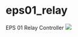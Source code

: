 # eps01_relay
EPS 01 Relay Controller
<a><img src="https://images-na.ssl-images-amazon.com/images/I/61lc0FO91iL._SL1000_.jpg" href="https://www.amazon.com/WINGONEER-Esp8266-Esp-01S-Module-Project/dp/B07B9SMRHX/"></img></a>
